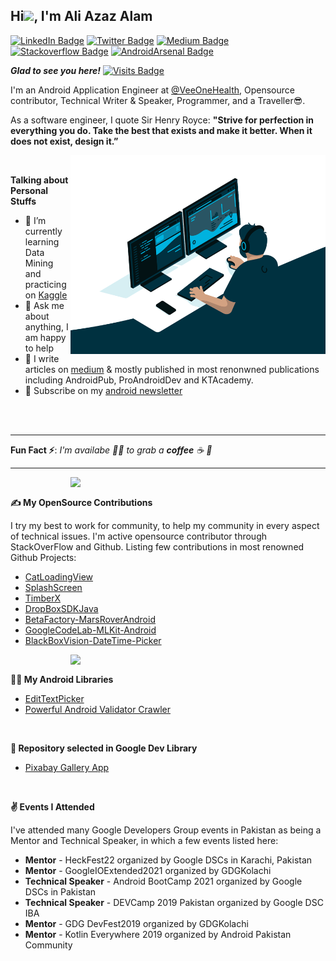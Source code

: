 ## Hi<img src="https://raw.githubusercontent.com/MartinHeinz/MartinHeinz/master/wave.gif" width="30px">, I'm Ali Azaz Alam
[![LinkedIn Badge](https://img.shields.io/badge/-aliazazalam-blue?style=flat&logo=Linkedin&logoColor=white&link=https://www.linkedin.com/in/aliazazalam/)](https://www.linkedin.com/in/aliazazalam)
[![Twitter Badge](https://img.shields.io/badge/-aliazaz-gray?style=flat&logo=twitter&logoColor=blue&link=https://twitter.com/AliAzazAlam1)](https://twitter.com/AliAzazAlam1)
[![Medium Badge](https://img.shields.io/badge/-aliazazalam-black?style=flat&logo=Medium&logoColor=white&link=https://medium.com/@ali.azaz.alam)](https://medium.com/@ali.azaz.alam)
[![Stackoverflow Badge](https://img.shields.io/badge/-aliazaz-gray?style=flat&logo=stackoverflow&logoColor=orange&link=https://stackoverflow.com/story/ali-azaz-alam)](https://stackoverflow.com/story/ali-azaz-alam)
[![AndroidArsenal Badge](https://img.shields.io/badge/androidarsenal-aliazaz-green)](https://android-arsenal.com/user/AliAzaz)

***Glad to see you here!*** [![Visits Badge](https://badges.pufler.dev/visits/aliazaz/aliazaz)](https://github.com/aliazaz)

I'm an Android Application Engineer at [@VeeOneHealth](https://veeonehealth.com/), Opensource contributor, Technical Writer & Speaker, Programmer, and a Traveller😎.

As a software engineer, I quote Sir Henry Royce:  **"Strive for perfection in everything you do. Take the best that exists and make it better. When it does not exist, design it.”**

<img alt="Coder gif" align="right" alt="GIF" src="https://github.com/AliAzaz/AliAzaz/blob/master/coder.gif?raw=true" width="408" height="318" />

</br>

**Talking about Personal Stuffs**

- 🚀 I’m currently learning Data Mining and practicing on [Kaggle](https://www.kaggle.com/aliazazalam)
- 💬 Ask me about anything, I am happy to help
- 📝 I write articles on [medium](https://medium.com/@ali.azaz.alam) & mostly published in most renonwned publications including AndroidPub, ProAndroidDev and KTAcademy.
- 📧 Subscribe on my [android newsletter](https://aliazazalam.substack.com/welcome) 

</br></br>

---

**Fun Fact ⚡**: _I'm availabe 🙋‍♂️ to grab a **coffee** ☕ 🙊_

---

<img src="https://github-readme-stats.vercel.app/api?username=AliAzaz&theme=dracula&show_icons=true&count_private=true&include_all_commits=true" width="408" align="right"/>

</br>

**✍ My OpenSource Contributions**

I try my best to work for community, to help my community in every aspect of technical issues. I'm active opensource contributor through StackOverFlow and Github. Listing few contributions in most renowned Github Projects:

- [CatLoadingView](https://stackoverflow.com/story/ali-azaz-alam)
- [SplashScreen](https://github.com/wajahatkarim3/SplashScreen)
- [TimberX](https://github.com/naman14/TimberX)
- [DropBoxSDKJava](https://github.com/dropbox/dropbox-sdk-java)
- [BetaFactory-MarsRoverAndroid](https://github.com/betafactory/MarsRoverAndroid)
- [GoogleCodeLab-MLKit-Android](https://github.com/googlecodelabs/mlkit-android)
- [BlackBoxVision-DateTime-Picker](https://github.com/BlackBoxVision/datetimepicker-edittext)

<img src="https://github-readme-streak-stats.herokuapp.com/?user=aliazaz" align="right" width="408"/>

</br>

**👨‍💻 My Android Libraries**

- [EditTextPicker](https://android-arsenal.com/details/1/7671)
- [Powerful Android Validator Crawler](https://android-arsenal.com/details/1/8077)

</br>

**👏 Repository selected in Google Dev Library**

- [Pixabay Gallery App](https://devlibrary.withgoogle.com/products/android/repos/AliAzaz-PixabayGalleryApp)

</br>

**✌ Events I Attended**

I've attended many Google Developers Group events in Pakistan as being a Mentor and Technical Speaker, in which a few events listed here:

- **Mentor** - HeckFest22 organized by Google DSCs in Karachi, Pakistan 
- **Mentor** - GoogleIOExtended2021 organized by GDGKolachi
- **Technical Speaker** - Android BootCamp 2021 organized by Google DSCs in Pakistan
- **Technical Speaker** - DEVCamp 2019 Pakistan organized by Google DSC IBA
- **Mentor** - GDG DevFest2019 organized by GDGKolachi
- **Mentor** - Kotlin Everywhere 2019 organized by Android Pakistan Community

